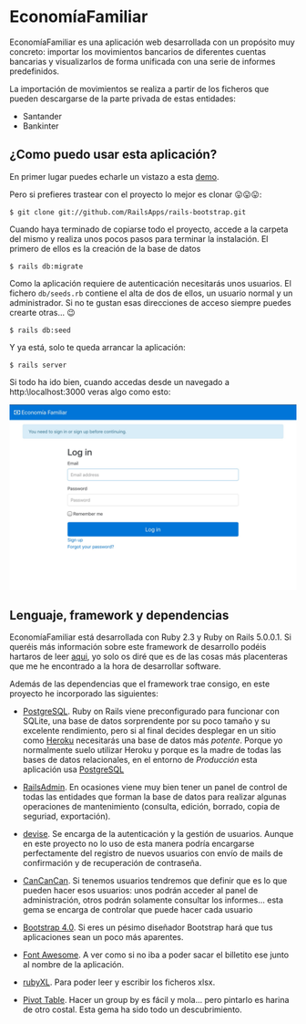 # EconomíaFamiliar

EconomíaFamiliar es una aplicación web desarrollada con un propósito muy concreto: importar los movimientos bancarios de diferentes cuentas bancarias y visualizarlos de forma unificada con una serie de informes predefinidos.

La importación de movimientos se realiza a partir de los ficheros que pueden descargarse de la parte privada de estas entidades:
* Santander
* Bankinter
 
## ¿Como puedo usar esta aplicación?

En primer lugar puedes echarle un vistazo a esta [demo]().

Pero si prefieres trastear con el proyecto lo mejor es clonar 😛😛😛:

	$ git clone git://github.com/RailsApps/rails-bootstrap.git
	
Cuando haya terminado de copiarse todo el proyecto, accede a la carpeta del mismo y realiza unos pocos pasos para terminar la instalación. El primero de ellos es la creación de la base de datos

	$ rails db:migrate
	
Como la aplicación requiere de autenticación necesitarás unos usuarios. El fichero `db/seeds.rb` contiene el alta de dos de ellos, un usuario normal y un administrador. Si no te gustan esas direcciones de acceso siempre puedes crearte otras... 😉 

	$ rails db:seed
	
Y ya está, solo te queda arrancar la aplicación:

	$ rails server
	
Si todo ha ido bien, cuando accedas desde un navegado a http:\\localhost:3000 veras algo como esto:

![login](vendor/login_example.jpeg)

## Lenguaje, framework y dependencias

EconomíaFamiliar está desarrollada con Ruby 2.3 y Ruby on Rails 5.0.0.1. Si queréis más información sobre este framework de desarrollo podéis hartaros de leer [aqui](http://rubyonrails.org), yo solo os diré que es de las cosas más placenteras que me he encontrado a la hora de desarrollar software.

Además de las dependencias que el framework trae consigo, en este proyecto he incorporado las siguientes:

* [PostgreSQL](https://bitbucket.org/ged/ruby-pg/wiki/Home). Ruby on Rails viene preconfigurado para funcionar con SQLite, una base de datos sorprendente por su poco tamaño y su excelente rendimiento, pero si al final decides desplegar en un sitio como [Heroku](https://www.heroku.com/) necesitarás una base de datos más *potente*. Porque yo normalmente suelo utilizar Heroku y porque es la madre de todas las bases de datos relacionales, en el entorno de *Producción* esta aplicación usa [PostgreSQL](https://www.postgresql.org/)

* [RailsAdmin](https://github.com/sferik/rails_admin). En ocasiones viene muy bien tener un panel de control de todas las entidades que forman la base de datos para realizar algunas operaciones de mantenimiento (consulta, edición, borrado, copia de seguriad, exportación).

* [devise](https://github.com/plataformatec/devise). Se encarga de la autenticación y la gestión de usuarios. Aunque en este proyecto no lo uso de esta manera podría encargarse perfectamente del registro de nuevos usuarios con envío de mails de confirmación y de recuperación de contraseña.

* [CanCanCan](https://github.com/CanCanCommunity/cancancan). Si tenemos usuarios tendremos que definir que es lo que pueden hacer esos usuarios: unos podrán acceder al panel de administración, otros podrán solamente consultar los informes... esta gema se encarga de controlar que puede hacer cada usuario

* [Bootstrap 4.0](https://github.com/twbs/bootstrap-rubygem). Si eres un pésimo diseñador Bootstrap hará que tus aplicaciones sean un poco más aparentes.

* [Font Awesome](https://github.com/bokmann/font-awesome-rails). A ver como si no iba a poder sacar el billetito ese junto al nombre de la aplicación.

* [rubyXL](https://github.com/weshatheleopard/rubyXL). Para poder leer y escribir los ficheros xlsx.

* [Pivot Table](https://github.com/edjames/pivot_table). Hacer un group by es fácil y mola... pero pintarlo es harina de otro costal. Esta gema ha sido todo un descubrimiento.

